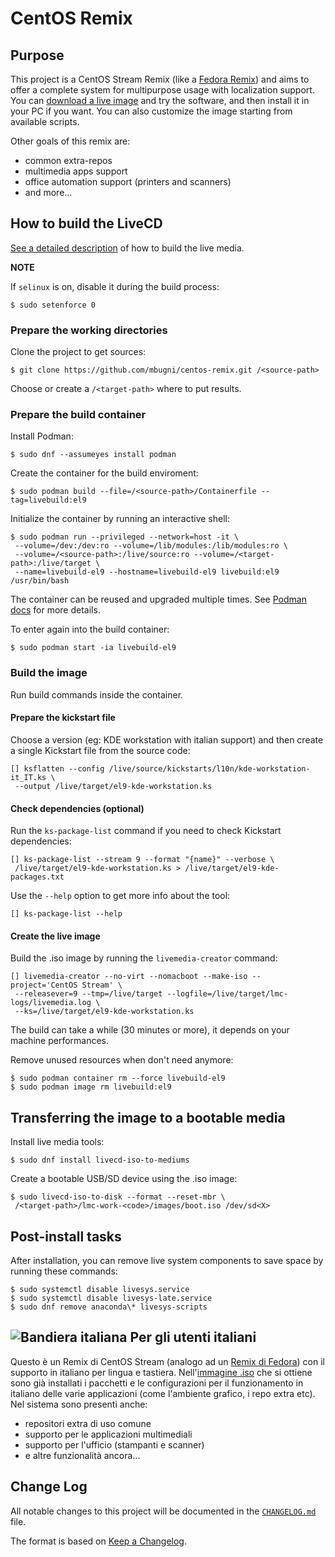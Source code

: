 # CentOS Remix

## Purpose
This project is a CentOS Stream Remix (like a [Fedora Remix][01]) and aims to offer a complete system for multipurpose usage with localization support. You can [download a live image][02] and try the software, and then install it in your PC if you want.
You can also customize the image starting from available scripts.

Other goals of this remix are:
* common extra-repos
* multimedia apps support
* office automation support (printers and scanners)
* and more...

## How to build the LiveCD
[See a detailed description][03] of how to build the live media.

**NOTE**

If `selinux` is on, disable it during the build process:

```shell
$ sudo setenforce 0
```

### Prepare the working directories
Clone the project to get sources:

```shell
$ git clone https://github.com/mbugni/centos-remix.git /<source-path>
```

Choose or create a `/<target-path>` where to put results.

### Prepare the build container
Install Podman:

```shell
$ sudo dnf --assumeyes install podman
```

Create the container for the build enviroment:

```shell
$ sudo podman build --file=/<source-path>/Containerfile --tag=livebuild:el9
```

Initialize the container by running an interactive shell:

```shell
$ sudo podman run --privileged --network=host -it \ 
 --volume=/dev:/dev:ro --volume=/lib/modules:/lib/modules:ro \
 --volume=/<source-path>:/live/source:ro --volume=/<target-path>:/live/target \
 --name=livebuild-el9 --hostname=livebuild-el9 livebuild:el9 /usr/bin/bash
```

The container can be reused and upgraded multiple times. See [Podman docs][06] for more details.

To enter again into the build container:

```shell
$ sudo podman start -ia livebuild-el9
```

### Build the image

Run build commands inside the container.

#### Prepare the kickstart file

Choose a version (eg: KDE workstation with italian support) and then create a single Kickstart file from the source code:

```shell
[] ksflatten --config /live/source/kickstarts/l10n/kde-workstation-it_IT.ks \
 --output /live/target/el9-kde-workstation.ks
```

#### Check dependencies (optional)
Run the `ks-package-list` command if you need to check Kickstart dependencies:

```shell
[] ks-package-list --stream 9 --format "{name}" --verbose \
 /live/target/el9-kde-workstation.ks > /live/target/el9-kde-packages.txt
```

Use the `--help` option to get more info about the tool:

```shell
[] ks-package-list --help
```

#### Create the live image
Build the .iso image by running the `livemedia-creator` command:

```shell
[] livemedia-creator --no-virt --nomacboot --make-iso --project='CentOS Stream' \
 --releasever=9 --tmp=/live/target --logfile=/live/target/lmc-logs/livemedia.log \
 --ks=/live/target/el9-kde-workstation.ks
```

The build can take a while (30 minutes or more), it depends on your machine performances.

Remove unused resources when don't need anymore:

```shell
$ sudo podman container rm --force livebuild-el9
$ sudo podman image rm livebuild:el9
```

## Transferring the image to a bootable media
Install live media tools:

```shell
$ sudo dnf install livecd-iso-to-mediums
```

Create a bootable USB/SD device using the .iso image:

```shell
$ sudo livecd-iso-to-disk --format --reset-mbr \
 /<target-path>/lmc-work-<code>/images/boot.iso /dev/sd<X>
```

## Post-install tasks
After installation, you can remove live system components to save space by running these commands:

```shell
$ sudo systemctl disable livesys.service
$ sudo systemctl disable livesys-late.service
$ sudo dnf remove anaconda\* livesys-scripts
```

## ![Bandiera italiana][04] Per gli utenti italiani
Questo è un Remix di CentOS Stream (analogo ad un [Remix di Fedora][01]) con il supporto in italiano per lingua e tastiera. Nell'[immagine .iso][02] che si ottiene sono già installati i pacchetti e le configurazioni per il funzionamento in italiano delle varie applicazioni (come l'ambiente grafico, i repo extra etc).
Nel sistema sono presenti anche:
* repositori extra di uso comune
* supporto per le applicazioni multimediali
* supporto per l'ufficio (stampanti e scanner)
* e altre funzionalità ancora...

## Change Log
All notable changes to this project will be documented in the [`CHANGELOG.md`](CHANGELOG.md) file.

The format is based on [Keep a Changelog][05].

[01]: https://fedoraproject.org/wiki/Remix
[02]: https://github.com/mbugni/centos-remix/releases
[03]: https://weldr.io/lorax/lorax.html
[04]: http://flagpedia.net/data/flags/mini/it.png
[05]: https://keepachangelog.com/
[06]: https://docs.podman.io/